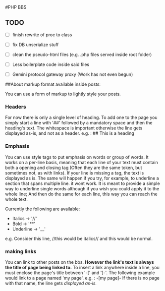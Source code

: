 
#PHP BBS

## TODO 
- [ ] finish rewrite of proc to class
- [ ] fix DB unserialize stuff
- [ ] clean the pseudo-html files (e.g. .php files served inside root folder)
- [ ] Less boilerplate code inside said files
- [ ] Gemini protocol gateway proxy (Work has not even begun)


##About markup format available inside posts:

You can use a form of markup to lightly style your posts.

### Headers
For now there is only a single level of heading.
To add one to the page you simply start a line with '##' followed by a mandatory space and then the heading's text.
The whitespace is important otherwise the line gets displayed as-is, and not as a header.
e.g. : ## This is a heading

### Emphasis
You can use style tags to put emphasis on words or group of words. 
It works on a per-line basis, meaning that each line of your text must contain both a opening and closing tag (Often they are the same token, but sometimes not, as with links).
If your line is missing a tag, the text is displayed as is. The same will happen if you try, for example, to underline a section that spans multiple line. it wont work.
It is meant to provide a simple way to underline single words although if you wish you could apply it to the whole line;
And then do the same for each line, this way you can reach the whole text.

Currently the following are available:
* Italics -> '//'
* Bold -> '**'
* Underline -> '__'

e.g. Consider this line, //this would be italics// and this would be normal.

### making links 
You can link to other posts on the bbs.
__However the link's text is always the title of page being linked to.__
To insert a link anywhere inside a line, you must enclose the page's title between '-[' and ']-'.
The following example would link to a page named 'my page'.
e.g. : -[my page]-
If there is no page with that name, the line gets *displayed as-is.*
